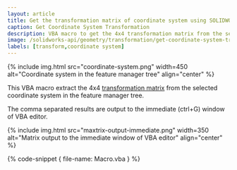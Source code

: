 ```yaml
---
layout: article
title: Get the transformation matrix of coordinate system using SOLIDWORKS API
caption: Get Coordinate System Transformation
description: VBA macro to get the 4x4 transformation matrix from the selected coordinate systems and output the result in the immediate window
image: /solidworks-api/geometry/transformation/get-coordinate-system-transform/coordinate-system.png
labels: [transform,coordinate system]
---
```

{% include img.html src="coordinate-system.png" width=450 alt="Coordinate system in the feature manager tree" align="center" %}

This VBA macro extract the 4x4 [transformation matrix](/solidworks-api/geometry/transformation/) from the selected coordinate system in the feature manager tree.

The comma separated results are output to the immediate (ctrl+G) window of VBA editor.

{% include img.html src="maxtrix-output-immediate.png" width=350 alt="Matrix output to the immediate window of VBA editor" align="center" %}

{% code-snippet { file-name: Macro.vba } %}
